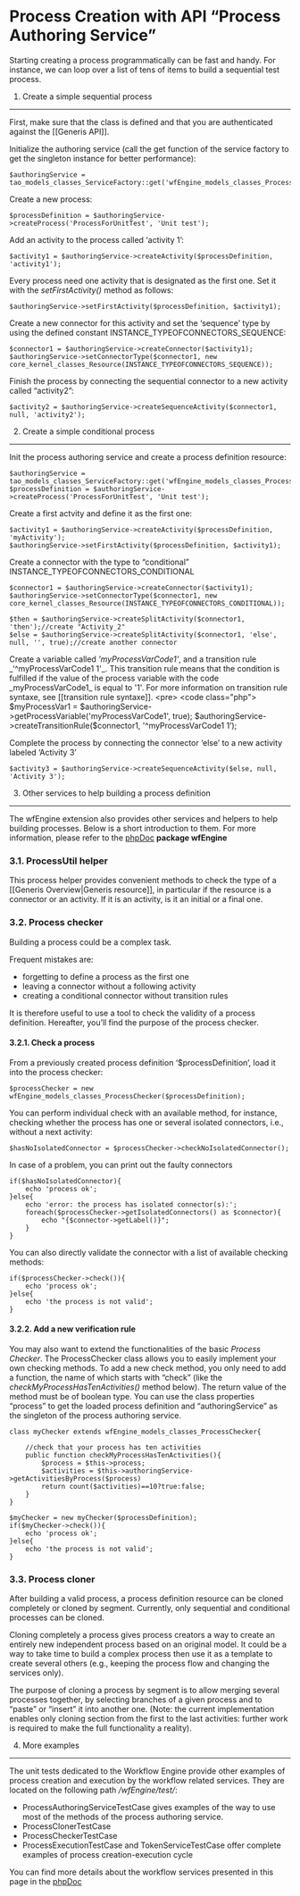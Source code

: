 <!--
author:
    - 'Jérôme Bogaerts'
created_at: '2011-03-02 17:20:18'
updated_at: '2013-03-13 13:02:49'
tags:
    - 'Workflow Engine'
-->



Process Creation with API “Process Authoring Service”
=====================================================

Starting creating a process programmatically can be fast and handy. For instance, we can loop over a list of tens of items to build a sequential test process.

1. Create a simple sequential process
-------------------------------------

First, make sure that the class is defined and that you are authenticated against the [[Generis API]].

Initialize the authoring service (call the get function of the service factory to get the singleton instance for better performance):


    $authoringService = tao_models_classes_ServiceFactory::get('wfEngine_models_classes_ProcessAuthoringService');

Create a new process:


    $processDefinition = $authoringService->createProcess('ProcessForUnitTest', 'Unit test');

Add an activity to the process called ‘activity 1’:


    $activity1 = $authoringService->createActivity($processDefinition, 'activity1');

Every process need one activity that is designated as the first one. Set it with the *setFirstActivity()* method as follows:


    $authoringService->setFirstActivity($processDefinition, $activity1);

Create a new connector for this activity and set the ‘sequence’ type by using the defined constant INSTANCE\_TYPEOFCONNECTORS\_SEQUENCE:


    $connector1 = $authoringService->createConnector($activity1);
    $authoringService->setConnectorType($connector1, new core_kernel_classes_Resource(INSTANCE_TYPEOFCONNECTORS_SEQUENCE));

Finish the process by connecting the sequential connector to a new activity called “activity2”:


    $activity2 = $authoringService->createSequenceActivity($connector1, null, 'activity2');

2. Create a simple conditional process
--------------------------------------

Init the process authoring service and create a process definition resource:


    $authoringService = tao_models_classes_ServiceFactory::get('wfEngine_models_classes_ProcessAuthoringService');
    $processDefinition = $authoringService->createProcess('ProcessForUnitTest', 'Unit test');

Create a first actvity and define it as the first one:


    $activity1 = $authoringService->createActivity($processDefinition, 'myActivity');
    $authoringService->setFirstActivity($processDefinition, $activity1);

Create a connector with the type to “conditional” INSTANCE\_TYPEOFCONNECTORS\_CONDITIONAL


    $connector1 = $authoringService->createConnector($activity1);
    $authoringService->setConnectorType($connector1, new core_kernel_classes_Resource(INSTANCE_TYPEOFCONNECTORS_CONDITIONAL));

    $then = $authoringService->createSplitActivity($connector1, 'then');//create "Activity_2"
    $else = $authoringService->createSplitActivity($connector1, 'else', null, '', true);//create another connector

Create a variable called *’myProcessVarCode1’*, and a transition rule \_‘\^myProcessVarCode1  1'\_. This transition rule means that the condition is fulfilled if the value of the process variable with the code \_myProcessVarCode1\_ is equal to '1'. For more information on transition rule syntaxe, see [[transition rule syntaxe]].
\<pre\>
\<code class="php"\>
\$myProcessVar1 = \$authoringService-\>getProcessVariable('myProcessVarCode1', true);
\$authoringService-\>createTransitionRule(\$connector1, '\^myProcessVarCode1  1’);<br/>

</code>

</pre>
Complete the process by connecting the connector ‘else’ to a new activity labeled ‘Activity 3’


    $activity3 = $authoringService->createSequenceActivity($else, null, 'Activity 3');

3. Other services to help building a process definition
-------------------------------------------------------

The wfEngine extension also provides other services and helpers to help building processes. Below is a short introduction to them. For more information, please refer to the [phpDoc](http://forge.tao.lu/docs/phpdoc/index.html) **package wfEngine**

### 3.1. ProcessUtil helper

This process helper provides convenient methods to check the type of a [[Generis Overview|Generis resource]], in particular if the resource is a connector or an activity. If it is an activity, is it an initial or a final one.

### 3.2. Process checker

Building a process could be a complex task.<br/>

Frequent mistakes are:

-   forgetting to define a process as the first one
-   leaving a connector without a following activity
-   creating a conditional connector without transition rules

It is therefore useful to use a tool to check the validity of a process definition. Hereafter, you’ll find the purpose of the process checker.

#### 3.2.1. Check a process

From a previously created process definition ‘\$processDefinition’, load it into the process checker:


    $processChecker = new wfEngine_models_classes_ProcessChecker($processDefinition);

You can perform individual check with an available method, for instance, checking whether the process has one or several isolated connectors, i.e., without a next activity:


    $hasNoIsolatedConnector = $processChecker->checkNoIsolatedConnector();

In case of a problem, you can print out the faulty connectors


    if($hasNoIsolatedConnector){
        echo 'process ok';
    }else{
        echo 'error: the process has isolated connector(s):';
        foreach($processChecker->getIsolatedConnectors() as $connector){
            echo "{$connector->getLabel()}";
        }
    }

You can also directly validate the connector with a list of available checking methods:


    if($processChecker->check()){
        echo 'process ok';
    }else{
        echo 'the process is not valid';
    }

#### 3.2.2. Add a new verification rule

You may also want to extend the functionalities of the basic *Process Checker*. The ProcessChecker class allows you to easily implement your own checking methods. To add a new check method, you only need to add a function, the name of which starts with “check” (like the *checkMyProcessHasTenActivities()* method below). The return value of the method must be of boolean type. You can use the class properties “process” to get the loaded process definition and “authoringService” as the singleton of the process authoring service.


    class myChecker extends wfEngine_models_classes_ProcessChecker{

        //check that your process has ten activities
        public function checkMyProcessHasTenActivities(){
            $process = $this->process;
            $activities = $this->authoringService->getActivitiesByProcess($process)
            return count($activities)==10?true:false;
        }
    }

    $myChecker = new myChecker($processDefinition);
    if($myChecker->check()){
        echo 'process ok';
    }else{
        echo 'the process is not valid';
    }

### 3.3. Process cloner

After building a valid process, a process definition resource can be cloned completely or cloned by segment. Currently, only sequential and conditional processes can be cloned.

Cloning completely a process gives process creators a way to create an entirely new independent process based on an original model. It could be a way to take time to build a complex process then use it as a template to create several others (e.g., keeping the process flow and changing the services only).

The purpose of cloning a process by segment is to allow merging several processes together, by selecting branches of a given process and to “paste” or “insert” it into another one. (Note: the current implementation enables only cloning section from the first to the last activities: further work is required to make the full functionality a reality).

4. More examples
----------------

The unit tests dedicated to the Workflow Engine provide other examples of process creation and execution by the workflow related services. They are located on the following path */wfEngine/test/*:

-   ProcessAuthoringServiceTestCase gives examples of the way to use most of the methods of the process authoring service.
-   ProcessClonerTestCase
-   ProcessCheckerTestCase
-   ProcessExecutionTestCase and TokenServiceTestCase offer complete examples of process creation-execution cycle

You can find more details about the workflow services presented in this page in the [phpDoc](http://forge.tao.lu/docs/phpdoc/index.html)


